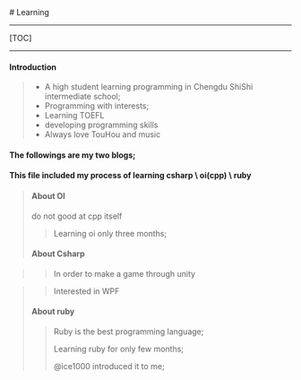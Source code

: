 <link href="http://github.com/yrgoldteeth/darkdowncss/raw/master/darkdown.css" rel="stylesheet"></link> 
# Learning

---

[TOC]

---

#### Introduction

> - A high student learning programming in Chengdu ShiShi intermediate school;
> - Programming with interests;
> - Learning TOEFL
> - developing programming skills
> - Always love TouHou and music

#### The followings are my two blogs;

> [myOIblog]: http://touhou.studio "OIblog"
> [myBlog]: http://airprostudio.com	"KriaeTh"

#### This file included my process of learning  csharp \ oi(cpp) \ ruby

> #### About OI
> do not good at cpp itself
> > Learning oi only three months;
>
> #### About Csharp

> > In order to make a game through unity

> > Interested in WPF
>
> #### About ruby
>
> > Ruby is the best programming language;
> >
> > Learning ruby for only few months;
> >
> > @ice1000 introduced it to me;


